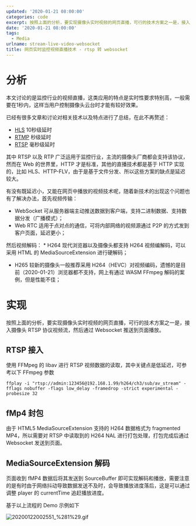 ```yaml
---
updated: '2020-01-21 08:00:00'
categories: code
excerpt: 按照上面的分析，要实现摄像头实时视频的网页直播，可行的技术方案之一是，接入摄像头 RTSP 协议视频流，然后通过 Websocket 推送到页面播放。
date: '2020-01-21 08:00:00'
tags:
  - Media
urlname: stream-live-video-websocket
title: 网页实时监控视频直播技术 - rtsp 转 websocket
---
```


# 分析


本文讨论的是监控行业的视频直播，这类应用的特点是实时性要求特别高，一般需要在1秒内，这样当用户控制摄像头云台时才能有较好效果。


已经有很多文章和讨论对相关技术以及特点进行了总结，在此不再赘述：

- [HLS](https://zh.wikipedia.org/zh-hans/HTTP_Live_Streaming) 10秒级延时
- [RTMP](https://zh.wikipedia.org/wiki/%E5%AE%9E%E6%97%B6%E6%B6%88%E6%81%AF%E5%8D%8F%E8%AE%AE) 秒级延时
- [RTSP](https://zh.wikipedia.org/wiki/%E5%8D%B3%E6%99%82%E4%B8%B2%E6%B5%81%E5%8D%94%E5%AE%9A) 毫秒级延时

其中 RTSP 以及 RTP 广泛运用于监控行业，主流的摄像头厂商都会支持该协议，然而在 Web 的世界里，HTTP 才是标准，其他的直播技术都是基于 HTTP 实现的，比如 HLS、HTTP-FLV，由于是基于文件分发、所以这些方案的缺点是延迟较大。


有没有既延迟小，又能在网页中播放的视频技术呢，随着新技术的出现这个问题也有了解决办法，首先视频传输：

- WebSocket 可从服务器端主动推送数据到客户端，支持二进制数据、支持数据分发（广播模式）；
- Web RTC 适用于点对点的通信，可将内部网络的视频源通过 P2P 的方式发到客户页面，延迟更小；

然后视频解码： * H264 现代浏览器以及摄像头都支持 H264 视频编解码，可以采用 HTML 的 MediaSourceExtension 进行硬解码；

- H265 较新的摄像头一般推荐采用 H264（HEVC）对视频编码，遗憾的是目前（2020-01-21）浏览器都不支持，网上有通过 WASM FFmpeg 解码的案例，但是性能不佳；

# 实现


按照上面的分析，要实现摄像头实时视频的网页直播，可行的技术方案之一是，接入摄像头 RTSP 协议视频流，然后通过 Websocket 推送到页面播放。


## RTSP 接入


使用 FFMpeg 的 libav 进行 RTSP 视频数据的读取，其中关键点是低延迟，可参考以下 FFmpeg 参数


```text
ffplay -i "rtsp://admin:123456@192.168.1.99/h264/ch3/sub/av_stream" -fflags nobuffer -flags low_delay -framedrop -strict experimental -probesize 32

```


## fMp4 封包


由于 HTML5 MediaSourceExtension 支持的 H264 数据格式为 fragmented MP4，所以需要对 RTSP 中读取到的 H264 NAL 进行打包处理，打包完成后通过 Websocket 发送到页面。


## MediaSourceExtension 解码


页面收到 fMP4 数据后将其发送到 SourceBuffer 即可实现解码和播放，需要注意的是有时由于网络抖动导致数据发送不及时，会导致播放进度落后，这是可以通过调整 player 的 currentTime 追赶播放进度。


基于以上流程的 Demo 示例如下


![20200122002551_%281%29.gif](https://prod-files-secure.s3.us-west-2.amazonaws.com/fbb39313-8950-40fc-9abf-5c7412d9778c/cc09ac82-3175-4676-9455-1691f01bc6cd/20200122002551_%281%29.gif?X-Amz-Algorithm=AWS4-HMAC-SHA256&X-Amz-Content-Sha256=UNSIGNED-PAYLOAD&X-Amz-Credential=AKIAT73L2G45HZZMZUHI%2F20240926%2Fus-west-2%2Fs3%2Faws4_request&X-Amz-Date=20240926T042913Z&X-Amz-Expires=3600&X-Amz-Signature=d777c6294b3e2d4ef6fe2388fb2852eabaf28382b5185b8ce8b80693f36e9236&X-Amz-SignedHeaders=host&x-id=GetObject)


